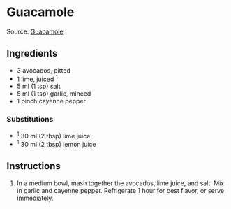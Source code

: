 # Guacamole

Source: [Guacamole](http://allrecipes.com/recipe/14231/guacamole/)

## Ingredients
* 3 avocados, pitted
* 1 lime, juiced <sup>1</sup>
* 5 ml (1 tsp) salt
* 5 ml (1 tsp) garlic, minced
* 1 pinch cayenne pepper

### Substitutions
* <sup>1</sup> 30 ml (2 tbsp) lime juice
* <sup>1</sup> 30 ml (2 tbsp) lemon juice

## Instructions
1. In a medium bowl, mash together the avocados, lime juice, and salt. Mix in garlic and cayenne pepper. Refrigerate 1 hour for best flavor, or serve immediately.
